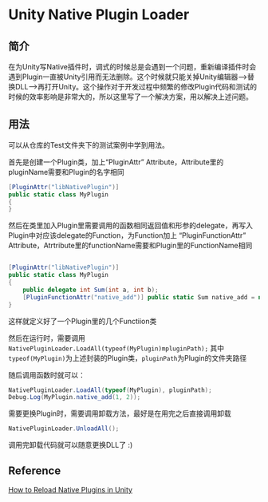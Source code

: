 ﻿# Unity Native Plugin Loader

## 简介

在为Unity写Native插件时，调式的时候总是会遇到一个问题，重新编译插件时会遇到Plugin一直被Unity引用而无法删除。这个时候就只能关掉Unity编辑器—>替换DLL—>再打开Unity。这个操作对于开发过程中频繁的修改Plugin代码和测试的时候的效率影响是非常大的，所以这里写了一个解决方案，用以解决上述问题。



## 用法

可以从仓库的Test文件夹下的测试案例中学到用法。

首先是创建一个Plugin类，加上“PluginAttr” Attribute，Attribute里的pluginName需要和Plugin的名字相同

```c#
[PluginAttr("libNativePlugin")]
public static class MyPlugin
{
}
```

然后在类里加入Plugin里需要调用的函数相同返回值和形参的delegate，再写入Plugin中对应该delegate的Function，为Function加上 “PluginFunctionAttr” Attribute，Atrtribute里的functionName需要和Plugin里的FunctionName相同

```C#

[PluginAttr("libNativePlugin")]
public static class MyPlugin
{
    public delegate int Sum(int a, int b);
    [PluginFunctionAttr("native_add")] public static Sum native_add = null;
}

```

这样就定义好了一个Plugin里的几个Functiion类

然后在运行时，需要调用` NativePluginLoader.LoadAll(typeof(MyPlugin)mpluginPath);` 其中`typeof(MyPlugin)`为上述封装的Plugin类，`pluginPath`为Plugin的文件夹路径

随后调用函数时就可以：

```C#
NativePluginLoader.LoadAll(typeof(MyPlugin), pluginPath);
Debug.Log(MyPlugin.native_add(1, 2));
```



需要更换Plugin时，需要调用卸载方法，最好是在用完之后直接调用卸载

```C#
NativePluginLoader.UnloadAll();
```



调用完卸载代码就可以随意更换DLL了 :)



## Reference

[How to Reload Native Plugins in Unity](https://www.forrestthewoods.com/blog/how-to-reload-native-plugins-in-unity/)
